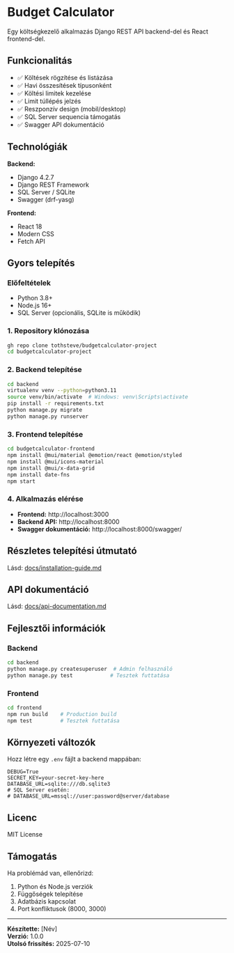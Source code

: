 # Budget Calculator

Egy költségkezelő alkalmazás Django REST API backend-del és React frontend-del.

## Funkcionalitás

- ✅ Költések rögzítése és listázása
- ✅ Havi összesítések típusonként
- ✅ Költési limitek kezelése
- ✅ Limit túllépés jelzés
- ✅ Reszponzív design (mobil/desktop)
- ✅ SQL Server sequencia támogatás
- ✅ Swagger API dokumentáció

## Technológiák

**Backend:**
- Django 4.2.7
- Django REST Framework
- SQL Server / SQLite
- Swagger (drf-yasg)

**Frontend:**
- React 18
- Modern CSS
- Fetch API

## Gyors telepítés

### Előfeltételek
- Python 3.8+
- Node.js 16+
- SQL Server (opcionális, SQLite is működik)

### 1. Repository klónozása
```bash
gh repo clone tothsteve/budgetcalculator-project
cd budgetcalculator-project
```

### 2. Backend telepítése
```bash
cd backend
virtualenv venv --python=python3.11
source venv/bin/activate  # Windows: venv\Scripts\activate
pip install -r requirements.txt
python manage.py migrate
python manage.py runserver
```

### 3. Frontend telepítése
```bash
cd budgetcalculator-frontend
npm install @mui/material @emotion/react @emotion/styled
npm install @mui/icons-material
npm install @mui/x-data-grid
npm install date-fns
npm start
```

### 4. Alkalmazás elérése
- **Frontend:** http://localhost:3000
- **Backend API:** http://localhost:8000
- **Swagger dokumentáció:** http://localhost:8000/swagger/

## Részletes telepítési útmutató

Lásd: [docs/installation-guide.md](docs/installation-guide.md)

## API dokumentáció

Lásd: [docs/api-documentation.md](docs/api-documentation.md)

## Fejlesztői információk

### Backend
```bash
cd backend
python manage.py createsuperuser  # Admin felhasználó
python manage.py test            # Tesztek futtatása
```

### Frontend
```bash
cd frontend
npm run build    # Production build
npm test         # Tesztek futtatása
```

## Környezeti változók

Hozz létre egy `.env` fájlt a backend mappában:

```env
DEBUG=True
SECRET_KEY=your-secret-key-here
DATABASE_URL=sqlite:///db.sqlite3
# SQL Server esetén:
# DATABASE_URL=mssql://user:password@server/database
```

## Licenc

MIT License

## Támogatás

Ha problémád van, ellenőrizd:
1. Python és Node.js verziók
2. Függőségek telepítése
3. Adatbázis kapcsolat
4. Port konfliktusok (8000, 3000)

---

**Készítette:** [Név]  
**Verzió:** 1.0.0  
**Utolsó frissítés:** 2025-07-10